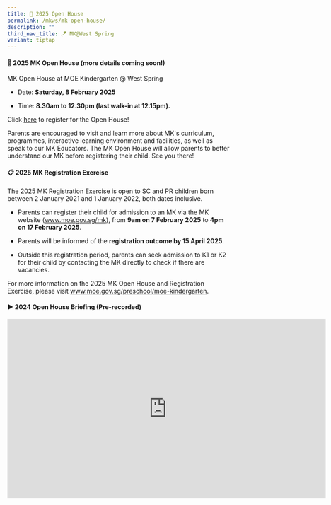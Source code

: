```yaml
---
title: 🏫 2025 Open House
permalink: /mkws/mk-open-house/
description: ""
third_nav_title: 🪁 MK@West Spring
variant: tiptap
---
```

<h4>🏫 2025 MK Open House (more details coming soon!)</h4>
<p>MK Open House at MOE Kindergarten @ West Spring</p>
<ul data-tight="true" class="tight">
<li>
<p>Date: <strong>Saturday, 8 February 2025</strong>
</p>
</li>
<li>
<p>Time: <strong>8.30am to 12.30pm (last walk-in at 12.15pm).</strong>
</p>
</li>
</ul>
<p>Click <a href="https://go.gov.sg/mkoh2025" rel="noopener nofollow" target="_blank">here</a> to
register for the Open House!</p>
<p>Parents are encouraged to visit and learn more about MK's curriculum,
programmes, interactive learning environment and facilities, as well as
speak to our MK Educators. The MK Open House will allow parents to better
understand our MK before registering their child. See you there!</p>
<p></p>
<h4>📋 2025 MK Registration Exercise</h4>
<p>The 2025 MK Registration Exercise is open to SC and PR children born between
2 January 2021 and 1 January 2022, both dates inclusive.</p>
<ul data-tight="true" class="tight">
<li>
<p>Parents can register their child for admission to an MK via the MK website
(<a href="http://www.moe.gov.sg/mk" rel="noopener noreferrer nofollow" target="_blank">www.moe.gov.sg/mk</a>),
from <strong>9am on 7 February 2025</strong> to <strong>4pm on 17 February 2025</strong>.</p>
</li>
<li>
<p>Parents will be informed of the <strong>registration outcome by 15 April 2025</strong>.</p>
</li>
<li>
<p>Outside this registration period, parents can seek admission to K1 or
K2 for their child by contacting the MK directly to check if there are
vacancies.</p>
</li>
</ul>
<p>For more information on the 2025 MK Open House and Registration Exercise,
please visit <a href="http://www.moe.gov.sg/preschool/moe-kindergarten" rel="noopener noreferrer nofollow" target="_blank">www.moe.gov.sg/preschool/moe-kindergarten</a>.</p>
<h4>▶️ 2024 Open House Briefing (Pre-recorded)</h4>
<div class="iframe-wrapper">
<iframe height="405" width="720" allowfullscreen="true" frameborder="0" src="https://player.vimeo.com/video/911072334?badge=0&amp;autopause=0&amp;player_id=0&amp;app_id=58479"></iframe>
</div>
<p></p>